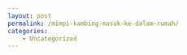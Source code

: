```yaml
---
layout: post
permalink: /mimpi-kambing-masuk-ke-dalam-rumah/
categories:
    - Uncategorized
---
```


